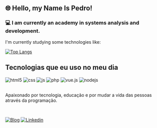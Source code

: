 

## 🌐 Hello, my Name Is Pedro!

### 💻 I am currently an academy in systems analysis and development.

I'm currently studying some technologies like:

[![Top Langs](https://github-readme-stats.vercel.app/api/top-langs/?username=cavejon&layout=donut-vertical)](https://github.com/cavejon/github-readme-stats)

## Tecnologias que eu uso no meu dia

<div style="display: inline_block">
  <img align="center" alt="html5" src="https://img.shields.io/badge/HTML5-E34F26?style=for-the-badge&logo=html5&logoColor=white" />
  <img align="center" alt="css" src="https://img.shields.io/badge/CSS3-1572B6?style=for-the-badge&logo=css3&logoColor=white" />
  <img align="center" alt="js" src="https://img.shields.io/badge/JavaScript-F7DF1E?style=for-the-badge&logo=javascript&logoColor=black" />
  <img align="center" alt="php" src="https://img.shields.io/badge/PHP-777BB4?style=for-the-badge&logo=php&logoColor=white" />
  <img align="center" alt="vue.js" src="https://img.shields.io/badge/Vue.js-35495E?style=for-the-badge&logo=vue.js&logoColor=4FC08D" />
  <img align="center" alt="nodejs" src="https://img.shields.io/badge/Node.js-43853D?style=for-the-badge&logo=node.js&logoColor=white" />
</div><br/>

Apaixonado por tecnologia, educação e por mudar a vida das pessoas através da programação.
</div>
<br>

[![Blog](https://img.shields.io/website?label=PortifólioPLCAVEJON&style=for-the-badge&url=https://sujeitoprogramador.com/)]([https://sujeitoprogramador.com](https://portifolioplcavejon.netlify.app/))
[![Linkedin](https://img.shields.io/badge/LinkedIn-0077B5?style=for-the-badge&logo=linkedin&logoColor=white)]([https://youtube.com/c/sujeitoprogramador](https://www.linkedin.com/in/pedrolcavejon/)https://www.linkedin.com/in/pedrolcavejon/)











